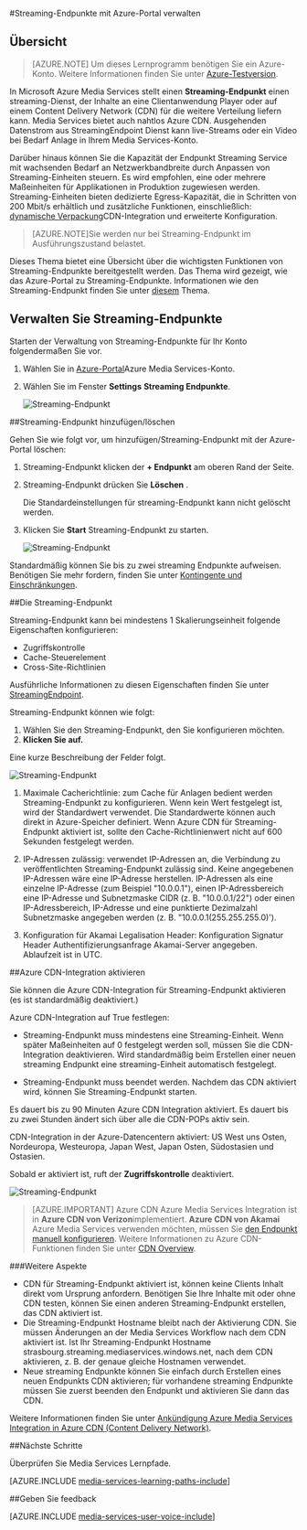 <properties 
    pageTitle="Streaming-Endpunkte mit Azure-Portal verwalten | Microsoft Azure" 
    description="In diesem Thema wird das streaming Endpunkte mit Azure-Portal verwalten." 
    services="media-services" 
    documentationCenter="" 
    authors="Juliako" 
    writer="juliako" 
    manager="erikre" 
    editor=""/>

<tags 
    ms.service="media-services" 
    ms.workload="media" 
    ms.tgt_pltfrm="na" 
    ms.devlang="na" 
    ms.topic="article" 
    ms.date="10/24/2016"
    ms.author="juliako"/>


#<a name="manage-streaming-endpoints-with-the-azure-portal"></a>Streaming-Endpunkte mit Azure-Portal verwalten

## <a name="overview"></a>Übersicht

> [AZURE.NOTE] Um dieses Lernprogramm benötigen Sie ein Azure-Konto. Weitere Informationen finden Sie unter [Azure-Testversion](https://azure.microsoft.com/pricing/free-trial/). 

In Microsoft Azure Media Services stellt einen **Streaming-Endpunkt** einen streaming-Dienst, der Inhalte an eine Clientanwendung Player oder auf einem Content Delivery Network (CDN) für die weitere Verteilung liefern kann. Media Services bietet auch nahtlos Azure CDN. Ausgehenden Datenstrom aus StreamingEndpoint Dienst kann live-Streams oder ein Video bei Bedarf Anlage in Ihrem Media Services-Konto.

Darüber hinaus können Sie die Kapazität der Endpunkt Streaming Service mit wachsenden Bedarf an Netzwerkbandbreite durch Anpassen von Streaming-Einheiten steuern. Es wird empfohlen, eine oder mehrere Maßeinheiten für Applikationen in Produktion zugewiesen werden. Streaming-Einheiten bieten dedizierte Egress-Kapazität, die in Schritten von 200 Mbit/s erhältlich und zusätzliche Funktionen, einschließlich: [dynamische Verpackung](media-services-dynamic-packaging-overview.md)CDN-Integration und erweiterte Konfiguration.

>[AZURE.NOTE]Sie werden nur bei Streaming-Endpunkt im Ausführungszustand belastet.

Dieses Thema bietet eine Übersicht über die wichtigsten Funktionen von Streaming-Endpunkte bereitgestellt werden. Das Thema wird gezeigt, wie das Azure-Portal zu Streaming-Endpunkte. Informationen wie den Streaming-Endpunkt finden Sie unter [diesem](media-services-portal-scale-streaming-endpoints.md) Thema.

## <a name="start-managing-streaming-endpoints"></a>Verwalten Sie Streaming-Endpunkte

Starten der Verwaltung von Streaming-Endpunkte für Ihr Konto folgendermaßen Sie vor.

1. Wählen Sie in [Azure-Portal](https://portal.azure.com/)Azure Media Services-Konto.
2. Wählen Sie im Fenster **Settings** **Streaming Endpunkte**.

    ![Streaming-Endpunkt](./media/media-services-portal-manage-streaming-endpoints/media-services-manage-streaming-endpoints1.png)

##<a name="adddelete-a-streaming-endpoint"></a>Streaming-Endpunkt hinzufügen/löschen

Gehen Sie wie folgt vor, um hinzufügen/Streaming-Endpunkt mit der Azure-Portal löschen:

1. Streaming-Endpunkt klicken der **+ Endpunkt** am oberen Rand der Seite. 
2. Streaming-Endpunkt drücken Sie **Löschen** . 

    Die Standardeinstellungen für streaming-Endpunkt kann nicht gelöscht werden.
2. Klicken Sie **Start** Streaming-Endpunkt zu starten.

    ![Streaming-Endpunkt](./media/media-services-portal-manage-streaming-endpoints/media-services-manage-streaming-endpoints2.png)

Standardmäßig können Sie bis zu zwei streaming Endpunkte aufweisen. Benötigen Sie mehr fordern, finden Sie unter [Kontingente und Einschränkungen](media-services-quotas-and-limitations.md).
    
##<a id="configure_streaming_endpoints"></a>Die Streaming-Endpunkt

Streaming-Endpunkt kann bei mindestens 1 Skalierungseinheit folgende Eigenschaften konfigurieren: 

- Zugriffskontrolle
- Cache-Steuerelement
- Cross-Site-Richtlinien

Ausführliche Informationen zu diesen Eigenschaften finden Sie unter [StreamingEndpoint](https://msdn.microsoft.com/library/azure/dn783468.aspx).

Streaming-Endpunkt können wie folgt:

1. Wählen Sie den Streaming-Endpunkt, den Sie konfigurieren möchten.
1. **Klicken Sie auf.**
  
Eine kurze Beschreibung der Felder folgt.

![Streaming-Endpunkt](./media/media-services-portal-manage-streaming-endpoints/media-services-manage-streaming-endpoints4.png)
  
1. Maximale Cacherichtlinie: zum Cache für Anlagen bedient werden Streaming-Endpunkt zu konfigurieren. Wenn kein Wert festgelegt ist, wird der Standardwert verwendet. Die Standardwerte können auch direkt in Azure-Speicher definiert. Wenn Azure CDN für Streaming-Endpunkt aktiviert ist, sollte den Cache-Richtlinienwert nicht auf 600 Sekunden festgelegt werden.  

2. IP-Adressen zulässig: verwendet IP-Adressen an, die Verbindung zu veröffentlichten Streaming-Endpunkt zulässig sind. Keine angegebenen IP-Adressen wäre eine IP-Adresse herstellen. IP-Adressen als eine einzelne IP-Adresse (zum Beispiel "10.0.0.1"), einen IP-Adressbereich eine IP-Adresse und Subnetzmaske CIDR (z. B. "10.0.0.1/22") oder einen IP-Adressbereich, IP-Adresse und eine punktierte Dezimalzahl Subnetzmaske angegeben werden (z. B. "10.0.0.1(255.255.255.0)').

3. Konfiguration für Akamai Legalisation Header: Konfiguration Signatur Header Authentifizierungsanfrage Akamai-Server angegeben. Ablaufzeit ist in UTC.



##<a id="enable_cdn"></a>Azure CDN-Integration aktivieren

Sie können die Azure CDN-Integration für Streaming-Endpunkt aktivieren (es ist standardmäßig deaktiviert.)

Azure CDN-Integration auf True festlegen:

- Streaming-Endpunkt muss mindestens eine Streaming-Einheit. Wenn später Maßeinheiten auf 0 festgelegt werden soll, müssen Sie die CDN-Integration deaktivieren. Wird standardmäßig beim Erstellen einer neuen streaming Endpunkt eine streaming-Einheit automatisch festgelegt.

- Streaming-Endpunkt muss beendet werden. Nachdem das CDN aktiviert wird, können Sie Streaming-Endpunkt starten. 

Es dauert bis zu 90 Minuten Azure CDN Integration aktiviert.  Es dauert bis zu zwei Stunden ändert sich über alle die CDN-POPs aktiv sein.

CDN-Integration in der Azure-Datencentern aktiviert: US West uns Osten, Nordeuropa, Westeuropa, Japan West, Japan Osten, Südostasien und Ostasien.

Sobald er aktiviert ist, ruft der **Zugriffskontrolle** deaktiviert.

![Streaming-Endpunkt](./media/media-services-portal-manage-streaming-endpoints/media-services-manage-streaming-endpoints5.png)

>[AZURE.IMPORTANT] Azure CDN Azure Media Services Integration ist in **Azure CDN von Verizon**implementiert.  **Azure CDN von Akamai** Azure Media Services verwenden möchten, müssen Sie [den Endpunkt manuell konfigurieren](../cdn/cdn-create-new-endpoint.md).  Weitere Informationen zu Azure CDN-Funktionen finden Sie unter [CDN Overview](../cdn/cdn-overview.md).

###<a name="additional-considerations"></a>Weitere Aspekte

- CDN für Streaming-Endpunkt aktiviert ist, können keine Clients Inhalt direkt vom Ursprung anfordern. Benötigen Sie Ihre Inhalte mit oder ohne CDN testen, können Sie einen anderen Streaming-Endpunkt erstellen, das CDN aktiviert ist.
- Die Streaming-Endpunkt Hostname bleibt nach der Aktivierung CDN. Sie müssen Änderungen an der Media Services Workflow nach dem CDN aktiviert ist. Ist Ihr Streaming-Endpunkt Hostname strasbourg.streaming.mediaservices.windows.net, nach dem CDN aktivieren, z. B. der genaue gleiche Hostnamen verwendet.
- Neue streaming Endpunkte können Sie einfach durch Erstellen eines neuen Endpunkts CDN aktivieren; für vorhandene streaming Endpunkte müssen Sie zuerst beenden den Endpunkt und aktivieren Sie dann das CDN.
 

Weitere Informationen finden Sie unter [Ankündigung Azure Media Services Integration in Azure CDN (Content Delivery Network)](http://azure.microsoft.com/blog/2015/03/17/announcing-azure-media-services-integration-with-azure-cdn-content-delivery-network/).


##<a name="next-steps"></a>Nächste Schritte

Überprüfen Sie Media Services Lernpfade.

[AZURE.INCLUDE [media-services-learning-paths-include](../../includes/media-services-learning-paths-include.md)]

##<a name="provide-feedback"></a>Geben Sie feedback

[AZURE.INCLUDE [media-services-user-voice-include](../../includes/media-services-user-voice-include.md)]
 
